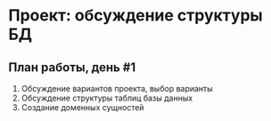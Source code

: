 Проект: обсуждение структуры БД
===============================

## План работы, день #1

1. Обсуждение вариантов проекта, выбор варианты
2. Обсуждение структуры таблиц базы данных
3. Создание доменных сущностей
